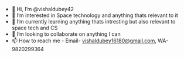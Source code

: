 - 👋 Hi, I’m @vishaldubey42
- 👀 I’m interested in Space technology and anything thats relevant to it
- 🌱 I’m currently learning anything thats intresting but also relevant to space tech and CS
- 💞️ I’m looking to collaborate on anything I can
- 📫 How to reach me - Email- vishaldubey16180@gmail.com,  WA- 9820299364

<!---
vishaldubey42/vishaldubey42 is a ✨ special ✨ repository because its `README.md` (this file) appears on your GitHub profile.
You can click the Preview link to take a look at your changes.
--->
